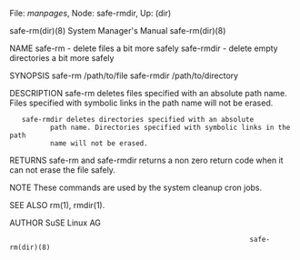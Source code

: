 File: *manpages*,  Node: safe-rmdir,  Up: (dir)

safe-rm(dir)(8)             System Manager's Manual            safe-rm(dir)(8)



NAME
       safe-rm - delete files a bit more safely
       safe-rmdir - delete empty directories a bit more safely

SYNOPSIS
       safe-rm /path/to/file
       safe-rmdir /path/to/directory

DESCRIPTION
       safe-rm deletes files specified with an absolute path
              name.  Files specified with symbolic links in the path name will
              not be erased.

       safe-rmdir deletes directories specified with an absolute
              path name. Directories specified with symbolic links in the path
              name will not be erased.

RETURNS
       safe-rm  and  safe-rmdir returns a non zero return code when it can not
       erase the file safely.

NOTE
       These commands are used by the system cleanup cron jobs.

SEE ALSO
       rm(1), rmdir(1).

AUTHOR
       SuSE Linux AG



                                                               safe-rm(dir)(8)
